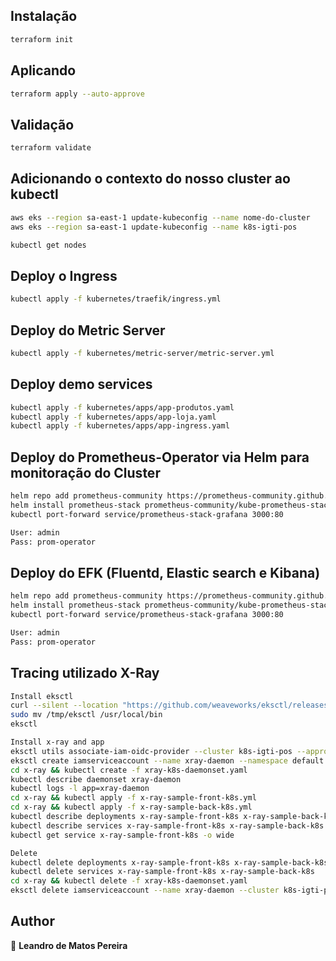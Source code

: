
## Instalação

```sh
terraform init
```

## Aplicando

```sh
terraform apply --auto-approve
```

## Validação

```sh
terraform validate
```

## Adicionando o contexto do nosso cluster ao kubectl

```bash
aws eks --region sa-east-1 update-kubeconfig --name nome-do-cluster
aws eks --region sa-east-1 update-kubeconfig --name k8s-igti-pos
```

```bash
kubectl get nodes
```

## Deploy o Ingress

```bash
kubectl apply -f kubernetes/traefik/ingress.yml
```

## Deploy do Metric Server

```bash
kubectl apply -f kubernetes/metric-server/metric-server.yml
```
## Deploy demo services

```bash
kubectl apply -f kubernetes/apps/app-produtos.yaml
kubectl apply -f kubernetes/apps/app-loja.yaml
kubectl apply -f kubernetes/apps/app-ingress.yaml
```

## Deploy do Prometheus-Operator via Helm para monitoração do Cluster

```bash
helm repo add prometheus-community https://prometheus-community.github.io/helm-charts
helm install prometheus-stack prometheus-community/kube-prometheus-stack
kubectl port-forward service/prometheus-stack-grafana 3000:80

User: admin
Pass: prom-operator
```

## Deploy do EFK (Fluentd, Elastic search e Kibana)

```bash
helm repo add prometheus-community https://prometheus-community.github.io/helm-charts
helm install prometheus-stack prometheus-community/kube-prometheus-stack
kubectl port-forward service/prometheus-stack-grafana 3000:80

User: admin
Pass: prom-operator
```


## Tracing utilizado X-Ray

```bash
Install eksctl
curl --silent --location "https://github.com/weaveworks/eksctl/releases/latest/download/eksctl_$(uname -s)_amd64.tar.gz" | tar xz -C /tmp
sudo mv /tmp/eksctl /usr/local/bin
eksctl

Install x-ray and app
eksctl utils associate-iam-oidc-provider --cluster k8s-igti-pos --approve --region sa-east-1
eksctl create iamserviceaccount --name xray-daemon --namespace default --cluster k8s-igti-pos --region sa-east-1 --attach-policy-arn arn:aws:iam::aws:policy/AWSXRayDaemonWriteAccess --approve --override-existing-serviceaccounts
cd x-ray && kubectl create -f xray-k8s-daemonset.yaml
kubectl describe daemonset xray-daemon
kubectl logs -l app=xray-daemon
cd x-ray && kubectl apply -f x-ray-sample-front-k8s.yml
cd x-ray && kubectl apply -f x-ray-sample-back-k8s.yml
kubectl describe deployments x-ray-sample-front-k8s x-ray-sample-back-k8s
kubectl describe services x-ray-sample-front-k8s x-ray-sample-back-k8s
kubectl get service x-ray-sample-front-k8s -o wide

Delete
kubectl delete deployments x-ray-sample-front-k8s x-ray-sample-back-k8s
kubectl delete services x-ray-sample-front-k8s x-ray-sample-back-k8s
cd x-ray && kubectl delete -f xray-k8s-daemonset.yaml
eksctl delete iamserviceaccount --name xray-daemon --cluster k8s-igti-pos --region sa-east-1
```



## Author

👤 **Leandro de Matos Pereira**
